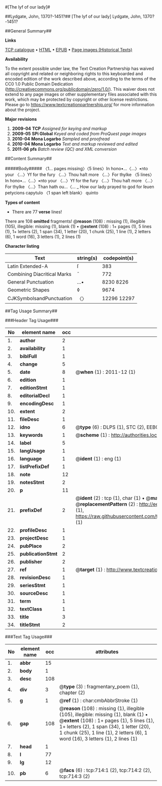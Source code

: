 #[The lyf of our lady]#

##Lydgate, John, 1370?-1451?##
[The lyf of our lady]
Lydgate, John, 1370?-1451?

##General Summary##

**Links**

[TCP catalogue](http://www.ota.ox.ac.uk/tcp/)  • 
[HTML](http://tei.it.ox.ac.uk/tcp/Texts-HTML/free/A06/A06559.html)  • 
[EPUB](http://tei.it.ox.ac.uk/tcp/Texts-EPUB/free/A06/A06559.epub) • 
[Page images (Historical Texts)](https://historicaltexts.jisc.ac.uk/eebo-99836440e)

**Availability**

To the extent possible under law, the Text Creation Partnership has waived all copyright and related or neighboring rights to this keyboarded and encoded edition of the work described above, according to the terms of the CC0 1.0 Public Domain Dedication (http://creativecommons.org/publicdomain/zero/1.0/). This waiver does not extend to any page images or other supplementary files associated with this work, which may be protected by copyright or other license restrictions. Please go to https://www.textcreationpartnership.org/ for more information about the project.

**Major revisions**

1. __2009-04__ __TCP__ *Assigned for keying and markup*
1. __2009-05__ __SPi Global__ *Keyed and coded from ProQuest page images*
1. __2010-04__ __Mona Logarbo__ *Sampled and proofread*
1. __2010-04__ __Mona Logarbo__ *Text and markup reviewed and edited*
1. __2011-06__ __pfs__ *Batch review (QC) and XML conversion*

##Content Summary##

#####Body#####
〈1… pages missing〉〈5 lines〉In hono•…〈…〉•nto your 〈…〉Yf for the fury 〈…〉Thou haſt more 〈…〉For thylke 〈5 lines〉In hono•…〈…〉•nto your 〈…〉Yf for the fury 〈…〉Thou haſt more 〈…〉For thylke 〈…〉Than hath ou…〈…
    _ How our lady prayed to god for ſeuen petycions capytulo 〈1 span left blank〉 quinto

**Types of content**

  * There are 77 **verse** lines!

There are 108 **omitted** fragments! 
 @__reason__ (108) : missing (1), illegible (105), illegible: missing (1), blank (1)  •  @__extent__ (108) : 1+ pages (1), 5 lines (1), 1+ letters (2), 1 span (34), 1 letter (20), 1 chunk (25), 1 line (1), 2 letters (6), 1 word (16), 3 letters (1), 2 lines (1)

**Character listing**


|Text|string(s)|codepoint(s)|
|---|---|---|
|Latin Extended-A|ſ|383|
|Combining             Diacritical Marks|̄|772|
|General Punctuation|…•|8230 8226|
|Geometric Shapes|◊|9674|
|CJKSymbolsandPunctuation|〈〉|12296 12297|

##Tag Usage Summary##

###Header Tag Usage###

|No|element name|occ|attributes|
|---|---|---|---|
|1.|__author__|2||
|2.|__availability__|1||
|3.|__biblFull__|1||
|4.|__change__|5||
|5.|__date__|8| @__when__ (1) : 2011-12 (1)|
|6.|__edition__|1||
|7.|__editionStmt__|1||
|8.|__editorialDecl__|1||
|9.|__encodingDesc__|1||
|10.|__extent__|2||
|11.|__fileDesc__|1||
|12.|__idno__|6| @__type__ (6) : DLPS (1), STC (2), EEBO-CITATION (1), PROQUEST (1), VID (1)|
|13.|__keywords__|1| @__scheme__ (1) : http://authorities.loc.gov/ (1)|
|14.|__label__|5||
|15.|__langUsage__|1||
|16.|__language__|1| @__ident__ (1) : eng (1)|
|17.|__listPrefixDef__|1||
|18.|__note__|12||
|19.|__notesStmt__|2||
|20.|__p__|11||
|21.|__prefixDef__|2| @__ident__ (2) : tcp (1), char (1)  •  @__matchPattern__ (2) : ([0-9\-]+):([0-9IVX]+) (1), (.+) (1)  •  @__replacementPattern__ (2) : http://eebo.chadwyck.com/downloadtiff?vid=$1&page=$2 (1), https://raw.githubusercontent.com/textcreationpartnership/Texts/master/tcpchars.xml#$1 (1)|
|22.|__profileDesc__|1||
|23.|__projectDesc__|1||
|24.|__pubPlace__|2||
|25.|__publicationStmt__|2||
|26.|__publisher__|2||
|27.|__ref__|1| @__target__ (1) : http://www.textcreationpartnership.org/docs/. (1)|
|28.|__revisionDesc__|1||
|29.|__seriesStmt__|1||
|30.|__sourceDesc__|1||
|31.|__term__|1||
|32.|__textClass__|1||
|33.|__title__|3||
|34.|__titleStmt__|2||


###Text Tag Usage###

|No|element name|occ|attributes|
|---|---|---|---|
|1.|__abbr__|15||
|2.|__body__|1||
|3.|__desc__|108||
|4.|__div__|3| @__type__ (3) : fragmentary_poem (1), chapter (2)|
|5.|__g__|1| @__ref__ (1) : char:cmbAbbrStroke (1)|
|6.|__gap__|108| @__reason__ (108) : missing (1), illegible (105), illegible: missing (1), blank (1)  •  @__extent__ (108) : 1+ pages (1), 5 lines (1), 1+ letters (2), 1 span (34), 1 letter (20), 1 chunk (25), 1 line (1), 2 letters (6), 1 word (16), 3 letters (1), 2 lines (1)|
|7.|__head__|1||
|8.|__l__|77||
|9.|__lg__|12||
|10.|__pb__|6| @__facs__ (6) : tcp:714:1 (2), tcp:714:2 (2), tcp:714:3 (2)|
